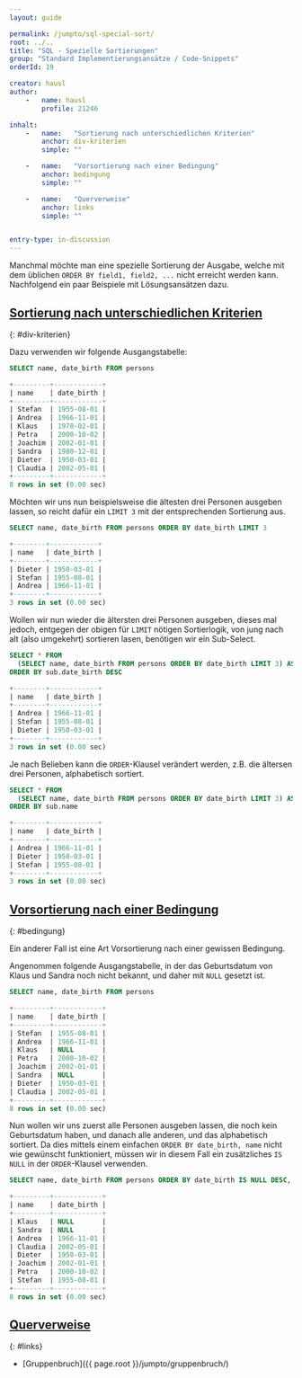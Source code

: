 ```yaml
---
layout: guide

permalink: /jumpto/sql-special-sort/
root: ../..
title: "SQL - Spezielle Sortierungen"
group: "Standard Implementierungsansätze / Code-Snippets"
orderId: 19

creator: hausl
author:
    -   name: hausl
        profile: 21246

inhalt:
    -   name:   "Sortierung nach unterschiedlichen Kriterien"
        anchor: div-kriterien
        simple: ""

    -   name:   "Vorsortierung nach einer Bedingung"
        anchor: bedingung
        simple: ""

    -   name:   "Querverweise"
        anchor: links
        simple: ""


entry-type: in-discussion
---
```


Manchmal möchte man eine spezielle Sortierung der Ausgabe, welche mit dem üblichen
`ORDER BY field1, field2, ...` nicht erreicht werden kann. Nachfolgend ein paar Beispiele
mit Lösungsansätzen dazu.


## [Sortierung nach unterschiedlichen Kriterien](#div-kriterien)
{: #div-kriterien}

Dazu verwenden wir folgende Ausgangstabelle:

~~~ sql
SELECT name, date_birth FROM persons

+---------+------------+
| name    | date_birth |
+---------+------------+
| Stefan  | 1955-08-01 |
| Andrea  | 1966-11-01 |
| Klaus   | 1978-02-01 |
| Petra   | 2000-10-02 |
| Joachim | 2002-01-01 |
| Sandra  | 1980-12-01 |
| Dieter  | 1950-03-01 |
| Claudia | 2002-05-01 |
+---------+------------+
8 rows in set (0.00 sec)
~~~


Möchten wir uns nun beispielsweise die ältesten drei Personen ausgeben lassen,
so reicht dafür ein `LIMIT 3` mit der entsprechenden Sortierung aus.

~~~ sql
SELECT name, date_birth FROM persons ORDER BY date_birth LIMIT 3

+--------+------------+
| name   | date_birth |
+--------+------------+
| Dieter | 1950-03-01 |
| Stefan | 1955-08-01 |
| Andrea | 1966-11-01 |
+--------+------------+
3 rows in set (0.00 sec)
~~~


Wollen wir nun wieder die ältersten drei Personen ausgeben, dieses mal jedoch, entgegen der obigen für `LIMIT` nötigen Sortierlogik,
 von jung nach alt (also umgekehrt) sortieren lasen, benötigen wir ein Sub-Select.

~~~ sql
SELECT * FROM
  (SELECT name, date_birth FROM persons ORDER BY date_birth LIMIT 3) AS sub
ORDER BY sub.date_birth DESC

+--------+------------+
| name   | date_birth |
+--------+------------+
| Andrea | 1966-11-01 |
| Stefan | 1955-08-01 |
| Dieter | 1950-03-01 |
+--------+------------+
3 rows in set (0.00 sec)
~~~


Je nach Belieben kann die `ORDER`-Klausel verändert werden, z.B. die ältersen drei Personen, alphabetisch sortiert.

~~~ sql
SELECT * FROM
  (SELECT name, date_birth FROM persons ORDER BY date_birth LIMIT 3) AS sub
ORDER BY sub.name

+--------+------------+
| name   | date_birth |
+--------+------------+
| Andrea | 1966-11-01 |
| Dieter | 1950-03-01 |
| Stefan | 1955-08-01 |
+--------+------------+
3 rows in set (0.00 sec)
~~~


## [Vorsortierung nach einer Bedingung](#bedingung)
{: #bedingung}

Ein anderer Fall ist eine Art Vorsortierung nach einer gewissen Bedingung.

Angenommen folgende Ausgangstabelle, in der das Geburtsdatum von
Klaus und Sandra noch nicht bekannt, und daher mit `NULL` gesetzt ist.

~~~ sql
SELECT name, date_birth FROM persons

+---------+------------+
| name    | date_birth |
+---------+------------+
| Stefan  | 1955-08-01 |
| Andrea  | 1966-11-01 |
| Klaus   | NULL       |
| Petra   | 2000-10-02 |
| Joachim | 2002-01-01 |
| Sandra  | NULL       |
| Dieter  | 1950-03-01 |
| Claudia | 2002-05-01 |
+---------+------------+
8 rows in set (0.00 sec)
~~~


Nun wollen wir uns zuerst alle Personen ausgeben lassen, die noch kein Geburtsdatum haben,
und danach alle anderen, und das alphabetisch sortiert. Da dies mittels einem einfachen
`ORDER BY date_birth, name` nicht wie gewünscht funktioniert, müssen wir in diesem Fall
ein zusätzliches `IS NULL` in der `ORDER`-Klausel verwenden.

~~~ sql
SELECT name, date_birth FROM persons ORDER BY date_birth IS NULL DESC, name

+---------+------------+
| name    | date_birth |
+---------+------------+
| Klaus   | NULL       |
| Sandra  | NULL       |
| Andrea  | 1966-11-01 |
| Claudia | 2002-05-01 |
| Dieter  | 1950-03-01 |
| Joachim | 2002-01-01 |
| Petra   | 2000-10-02 |
| Stefan  | 1955-08-01 |
+---------+------------+
8 rows in set (0.00 sec)
~~~


## [Querverweise](#bedingung)
{: #links}

- [Gruppenbruch]({{ page.root }}/jumpto/gruppenbruch/)
